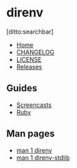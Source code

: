 # direnv

[ditto:searchbar]
- [Home]()
- [CHANGELOG](#/CHANGELOG)
- [LICENSE](#/LICENSE)
- [Releases](https://github.com/zimbatm/direnv/releases)

## Guides

- [Screencasts](#/docs/screencasts)
- [Ruby](#/docs/ruby)

## Man pages
- [man 1 direnv](#man/direnv.1)
- [man 1 direnv-stdlib](#man/direnv-stdlib.1)
